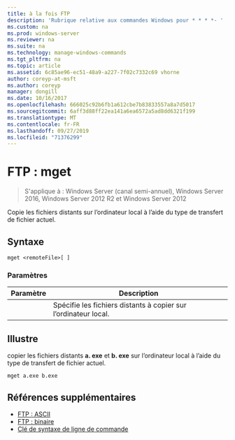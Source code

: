 ```yaml
---
title: à la fois FTP
description: 'Rubrique relative aux commandes Windows pour * * * *- '
ms.custom: na
ms.prod: windows-server
ms.reviewer: na
ms.suite: na
ms.technology: manage-windows-commands
ms.tgt_pltfrm: na
ms.topic: article
ms.assetid: 6c85ae96-ec51-48a9-a227-7f02c7332c69 vhorne
author: coreyp-at-msft
ms.author: coreyp
manager: dongill
ms.date: 10/16/2017
ms.openlocfilehash: 666025c92b6fb1a612cbe7b83833557a8a7d5017
ms.sourcegitcommit: 6aff3d88ff22ea141a6ea6572a5ad8dd6321f199
ms.translationtype: MT
ms.contentlocale: fr-FR
ms.lasthandoff: 09/27/2019
ms.locfileid: "71376299"
---
```

# <a name="ftp-mget"></a>FTP : mget

>S'applique à : Windows Server (canal semi-annuel), Windows Server 2016, Windows Server 2012 R2 et Windows Server 2012

Copie les fichiers distants sur l’ordinateur local à l’aide du type de transfert de fichier actuel.   
## <a name="syntax"></a>Syntaxe  
```  
mget <remoteFile>[ ]  
```  
### <a name="parameters"></a>Paramètres  

|  Paramètre   |                        Description                        |
|--------------|-----------------------------------------------------------|
| <remoteFile> | Spécifie les fichiers distants à copier sur l’ordinateur local. |

## <a name="BKMK_Examples"></a>Illustre  
copier les fichiers distants **a. exe** et **b. exe** sur l’ordinateur local à l’aide du type de transfert de fichier actuel.  
```  
mget a.exe b.exe  
```  
## <a name="additional-references"></a>Références supplémentaires  
-   [FTP : ASCII](ftp-ascii.md)  
-   [FTP : binaire](ftp-binary.md)  
-   [Clé de syntaxe de ligne de commande](command-line-syntax-key.md)  
